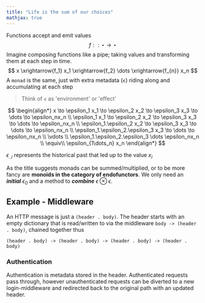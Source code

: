 ```yaml
---
title: "Life is the sum of our choices"
mathjax: true
---
```


Functions accept and emit values
$$f:: \star \rightarrow \star$$
Imagine composing functions like a pipe; taking values and transforming them at each step in time.
$$
x \xrightarrow{f_1} x_1 \xrightarrow{f_2} \dots \xrightarrow{f_{n}} x_n
$$
A `monad` is the same, just with extra metadata (`ϵ`) riding along and accumulating at each step
>Think of `ϵ` as 'environment' or  'effect'

$$
\begin{align*}
x \to \epsilon_1 x_1 \to \epsilon_2 x_2 \to \epsilon_3 x_3 \to \dots \to \epsilon_nx_n \\
\epsilon_1 x_1 \to \epsilon_2 x_2 \to \epsilon_3 x_3 \to \dots \to \epsilon_nx_n \\
\epsilon_1.\epsilon_2 x_2 \to \epsilon_3 x_3 \to \dots \to \epsilon_nx_n \\
\epsilon_1.\epsilon_2.\epsilon_3 x_3 \to \dots \to \epsilon_nx_n \\
\vdots \\ 
\epsilon_1.\epsilon_2.\epsilon_3 \dots \epsilon_nx_n \\
\equiv\\
\epsilon_{1\dots_n} x_n
\end{align*}
$$

$\epsilon_{..i}$ represents the historical past that led up to the value $x_i$

As the title suggests monads can be summed/multiplied, or to be more fancy are **monoids in the category of endofunctors**. We only need an ***initial*** $\epsilon_0$ and a method to ***combine*** $ϵ \otimes ϵ$.

## Example - Middleware
An HTTP message is just a `(header . body)`. The header starts with an empty dictionary that is read/written to via the middleware `body -> (header . body)`, chained together thus

`(header . body) -> (header . body) -> (header . body) -> (header . body)`

### Authentication
Authentication is metadata stored in the header. Authenticated requests pass through, however unauthenticated requests can be diverted to a new login-middleware and redirected back to the original path with an updated header.
